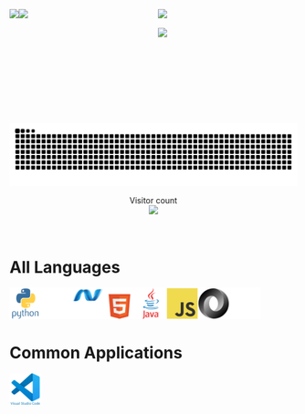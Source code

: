 <!-- <link rel="stylesheet" href="./css/style2.css" /> -->

<!-- my stats -->
<p>
    <a href="#">
        <img height=200 align="left"
            src="https://my-stats-43gk.vercel.app/api?username=jakefrommars64&show_icons=true&theme=cobalt&show=discussions_answered&include_all_commits=true" />
    </a>
    <a href="#">
        <img height=200 align="left"
            src="https://my-stats-43gk.vercel.app/api/top-langs/?username=jakefrommars64&langs_count=8&layout=donut&theme=cobalt&size_weight=0.5&count_weight=0.5&exclude_repo=jakefrommars64,jakefrommars64.github.io,Foam-PKMS-CMS" />
    </a>
</p>
<!-- top langs -->
<p>

</p>
<!-- streak stats -->
<p align="center">
    <img height=202
        src="https://github-readme-streak-stats-git-main-davids-projects-ad77adcc.vercel.app/?user=blocage&theme=cobalt" />
</p>
<!-- trophies -->
<p align="center">
  <img height=97 src="https://github-profile-trophy.vercel.app/?username=jakefrommars64&theme=cobalt&no-frame=true&title=Stars,Followers,Commits&column=-1"/>
</p>
<!-- snake -->
<a href=#><img src="github-user-contribution.svg"></a>

<!-- visitor count -->
<p align="center">
    Visitor count<br>
    <img src="https://profile-counter.glitch.me/_jakefrommars64/count.svg" />
</p>

<!-- `github-user-contribution.svg` generated courtesy of [snk](https://platane.me/snk/) -->

# <br>All Languages

<img src="assets/icons/python/python-original-wordmark.svg" title="Python" alt="Python" width="55" height="55" /><img src="assets/icons/denojs/denojs-original-wordmark-white.svg" title="DenoJS" alt="DenoJS" width="55" height="55" /><img src="assets/icons/dot-net/dot-net-original-wordmark-white.svg" title="Dot Net" alt="Dot Net" width="55" height="55" /><img src="assets/icons/html5/html5-original-wordmark-white.svg" title="HTML 5" alt="HTML 5" width="55" height="55" /><img src="assets/icons/java/java-original-wordmark.svg" title="Java" alt="Java" width="55" height="55" /><img src="assets/icons/javascript/javascript-original.svg" title="Javascript" alt="Javascript" width="55" height="55" /><img src="assets/icons/json/json-original.svg" title="JSON" alt="JSON" width="55" height="55" /><img src="assets/icons/markdown/markdown-original-white.svg" title="Markdown" alt="Markdown" width="55" height="55" />

# Common Applications

<img src="assets/icons/vscode/vscode-original-wordmark.svg" title="VSCode" alt="VSCode"
    width="55" height="55" />
